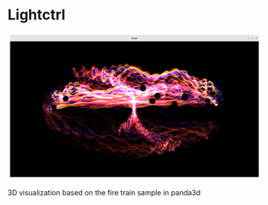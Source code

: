 # Lightctrl

![screenshot](images/0000.png)
<p>3D visualization based on the fire train sample in panda3d<p>
